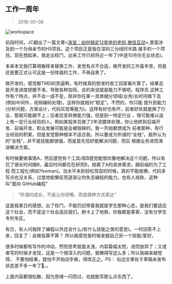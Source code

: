 工作一周年
--------
>2016-05-08

![workspace](http://ww3.sinaimg.cn/large/6ee3e8b3gw1f3ncrljqz0j20zk0qowh7.jpg)

前段时间，JC翻出了一篇文章<[淘宝：如何搞定12星座的老妈 微信互动][1]>,里面涉及到一个为母亲节的H5项目。这个项目正是我在深圳三分线时半路
接手的一个项目。现在想起来，我走出校门，出来工作已经将近一年了(中途10月份无业状态)。

本来本文我打算用搬砖来替换工作，发觉有点不合适，做开发的工作虽辛苦，但是还是要正式认可这是一份体面的工作，不再自黑了。

做开发的，感觉都TMD的苦逼啊，有时候真的想准时收工回家看片算了。结果总是开发进度把握不准，导致各种加班，总的来说就是能力不够吧。程序员
这种工作有个特点，并不会一成不变，除非你在某一具体细分领域(业务)长时间做下去(例如中间件，视频编码处理)，这样你就相对“稳定”。不然的，你只能
提升到能力(分析问题，方案设计，代码实现等能力)。这样有好也有坏，前者好处就是换了行业，那就可能跟不上；后者应变转换能力强，但是到一特定行业
，很可能难以追上有一定行业经验的人。例如某程序员做了2年流媒体处理，你让他转到后端开发、前端开发，职业发展可能是会被毁掉的。我一开始都想成为
前者那种，有行业经验的积累，但是发觉那种根本不适合我，所以要成为所谓的“全栈”。我所认为的“全栈”，并不是技能都很强，而是首先恰好能解决问题，而后
根据业务进而演进解决方案。

有时候要做事情A，然后感觉有个工具/库B感觉能很优雅地解决这个问题，所以有花了很长时间搞B，最后时间都花在研究B，抛离了A的具体需求。跟前端的为了工程
而工程化(例如Yeoman)。当水平未到轻松驾驭的时候，真的不能偷懒，代码多写点也没关系，过度地偷懒反而逐渐让你失去编程的能力。也有人戏称，这种叫“面向
GitHub编程”

> ”所谓的成长，不是让你闭嘴，而是换种方式表达“

这是我某日的感想。出了校门，不能仍旧带着我就是学生那种心态，是我们要适应这个社会，而不是这个社会适应我们。刷卡上了地铁，你我都是乘客，没有分学生
专列专区。

有日，有人问我除了编程以外还会什么(有什么技能之类的意思)。一时回答不上来，回复了：会做饭算不算？ 所以我感觉是时候发掘自己另一个技能/爱好。

很多时候都有写作的冲动，然而思考层面太浅，内容篇幅太短，进而放弃了；又或者写的时候才发现，这是一个很深入的问题，我懒得写这么多；所以我越来越觉得，
不要怕结果，就怕不开始动手做，得改正之。PS： 右边文章处于草稿未发布状态差不多一年了🐶。。

上面内容都很松散，因为思绪一闪而过，也就能写那么点东西了。


[1]: http://www.digitaling.com/projects/17420.html
